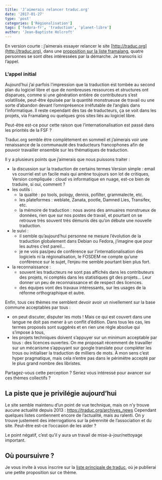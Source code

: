 ```yaml
---
title: 'J’aimerais relancer traduc.org'
date: '2017-01-27'
type: 'post'
categories: ['Régionalisation']
tags: ['fedora-fr', 'traduction', 'planet-libre']
author: 'Jean-Baptiste Holcroft'
---
```


En version courte : j’aimerais essayer relancer le site
[http://traduc.org](http://traduc.org), dans une [proposition sur la liste
framalang](https://framalistes.org/sympa/arc/framalang/2017-01/msg00040.html),
quatre personnes se sont dites intéressées par la démarche. Je transcris ici
l’appel.

### L’appel initial

Aujourd’hui j’ai parfois l’impression que la traduction est tombée au second
plan du logiciel libre et que de nombreuses ressources et structures ont
disparues, comme si une génération entière de contributeurs s’est
volatilisée, peut-être épuisée par la quantité monstrueuse de travail ou une
sorte d’abandon devant l’omniprésence irréfutable de l’anglais dans
l’informatique. Il reste cependant des tas de traducteurs, ça se voit dans
les projets, via Framalang ou quelques gros sites liés au logiciel libre.

Peut-être est-ce pour cette raison que l’internationalisation est passé dans
les priorités de la FSF ?

Traduc.org semble être complètement en sommeil et j’aimerais voir une
renaissance de la communauté des traducteurs francophones afin de pouvoir
travailler ensemble sur les thématiques de traduction.

Il y a plusieurs points que j’aimerais que nous puissons traiter :

* la discussion sur la traduction de certains termes
Version simple : email vs courriel est un facile mais qui amène toujours son
lot de critiques,
Version compliquée : cloud vs informatique en nuage, est-ce bien de
traduire, si oui, comment ?
* les outils :
    * la qualité : po tools, pology, dennis, pofilter, grammalecte, etc.
    * les plateformes : weblate, Zanata, pootle, Damned Lies, Transifex, etc.
    * la mémoire de traduction : nous avons des annuaires monstrueux de données,
      rien que sur nos postes de travail, et pourtant on se retrouve très souvent
      très démunis dès qu’on débute une nouvelle traduction.
* le suivi :
    * il semble qu’aujourd’hui personne ne mesure l’évolution de la traduction
      globalement dans Debian ou Fedora, j’imagine que pour les autres c’est
      pareil…
    * je ne vois pas/peu de conférence sur l’internationalisation des logiciels ni
      la régionalisation, le FOSDEM ne compte qu’une conférence sur le sujet,
      l’enjeu me semble pourtant bien plus fort.
* la reconnaissance :
    * souvent les traducteurs ne sont pas affichés dans les contributeurs des
      projets, ni comptés dans les statistiques git des projets… Leur donner un
      peu de reconnaissance et de respect des licences.
    * des équipes vont des travaux intéressants, sur les usages de la réforme
      orthographique et autre.

Enfin, tous ces thèmes me semblent devoir avoir un nivellement sur la base
commune acceptables par tous :

* on peut discuter, disputer les mots ! Mais ce qui est couvert dans une
  langue ne doit pas mener à un conflit d’édition. Dans tous les cas, les
  termes proposés sont suggérés et en rien une règle absolue qui s’impose à
  tous,
* les projets techniques doivent s’appuyer sur un minimum acceptable par
  tous : des licences ouvertes. On me proposait récemment de travailler sur un
  mécanisme s’appuyant sur google translate pour compléter les trous ou
  initialiser la traduction de milliers de mots. À mon sens c’est hyper
  pragmatique, mais cela n’entre pas dans le périmètre accepté par le plus
  grand nombre des libristes.

Partagez-vous cette perception ? Seriez vous intéressé pour avancer sur ces
thèmes collectifs ?

## La piste que je privilégie aujourd’hui

Le site semble maintenu d’un point de vue technique, mais on n’y trouve
aucune actualité depuis 2013 : https://traduc.org/archives_news Cependant
quelques listes contiennent encore de l’actualité, mais au ralenti. On y
trouve justement des interrogations sur la pérennité de l’association et du
site. Peut-être est-ce l’occasion de les aider ?

Le point négatif, c’est qu’il y aura un travail de mise-à-jour/nettoyage
important.

## Où poursuivre ?

Je vous invite à vous inscrire sur la [liste principale de
traduc](http://listes.traduc.org/mailman/listinfo/traduc/), où je publierai
une petite proposition sur ce thème.
